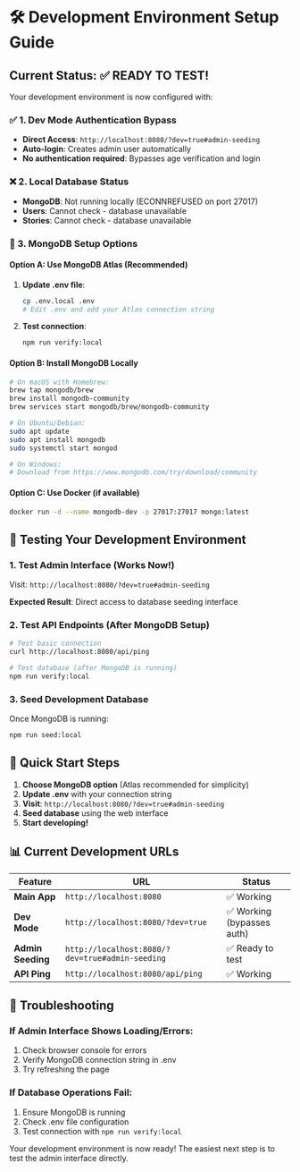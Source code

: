 # 🛠️ Development Environment Setup Guide

## Current Status: ✅ READY TO TEST!

Your development environment is now configured with:

### ✅ 1. Dev Mode Authentication Bypass

- **Direct Access**: `http://localhost:8080/?dev=true#admin-seeding`
- **Auto-login**: Creates admin user automatically
- **No authentication required**: Bypasses age verification and login

### ❌ 2. Local Database Status

- **MongoDB**: Not running locally (ECONNREFUSED on port 27017)
- **Users**: Cannot check - database unavailable
- **Stories**: Cannot check - database unavailable

### 🚀 3. MongoDB Setup Options

#### Option A: Use MongoDB Atlas (Recommended)

1. **Update .env file**:

   ```bash
   cp .env.local .env
   # Edit .env and add your Atlas connection string
   ```

2. **Test connection**:
   ```bash
   npm run verify:local
   ```

#### Option B: Install MongoDB Locally

```bash
# On macOS with Homebrew:
brew tap mongodb/brew
brew install mongodb-community
brew services start mongodb/brew/mongodb-community

# On Ubuntu/Debian:
sudo apt update
sudo apt install mongodb
sudo systemctl start mongod

# On Windows:
# Download from https://www.mongodb.com/try/download/community
```

#### Option C: Use Docker (if available)

```bash
docker run -d --name mongodb-dev -p 27017:27017 mongo:latest
```

## 🧪 Testing Your Development Environment

### 1. Test Admin Interface (Works Now!)

Visit: `http://localhost:8080/?dev=true#admin-seeding`

**Expected Result**: Direct access to database seeding interface

### 2. Test API Endpoints (After MongoDB Setup)

```bash
# Test basic connection
curl http://localhost:8080/api/ping

# Test database (after MongoDB is running)
npm run verify:local
```

### 3. Seed Development Database

Once MongoDB is running:

```bash
npm run seed:local
```

## 🎯 Quick Start Steps

1. **Choose MongoDB option** (Atlas recommended for simplicity)
2. **Update .env** with your connection string
3. **Visit**: `http://localhost:8080/?dev=true#admin-seeding`
4. **Seed database** using the web interface
5. **Start developing!**

## 📊 Current Development URLs

| Feature           | URL                                             | Status                     |
| ----------------- | ----------------------------------------------- | -------------------------- |
| **Main App**      | `http://localhost:8080`                         | ✅ Working                 |
| **Dev Mode**      | `http://localhost:8080/?dev=true`               | ✅ Working (bypasses auth) |
| **Admin Seeding** | `http://localhost:8080/?dev=true#admin-seeding` | ✅ Ready to test           |
| **API Ping**      | `http://localhost:8080/api/ping`                | ✅ Working                 |

## 🔧 Troubleshooting

### If Admin Interface Shows Loading/Errors:

1. Check browser console for errors
2. Verify MongoDB connection string in .env
3. Try refreshing the page

### If Database Operations Fail:

1. Ensure MongoDB is running
2. Check .env file configuration
3. Test connection with `npm run verify:local`

Your development environment is now ready! The easiest next step is to test the admin interface directly.
